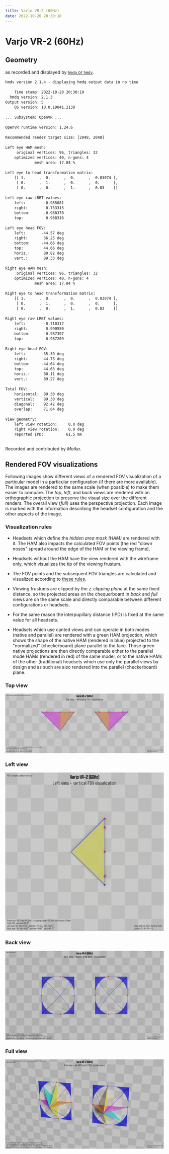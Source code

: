 ```yaml
---
title: Varjo VR-2 (60Hz)
date: 2022-10-20 20:30:10
---
```

# Varjo VR-2 (60Hz)

## Geometry

as recorded and displayed by [`hmdq` or `hmdv`](https://github.com/risa2000/hmdq).
```
hmdv version 2.1.4 - displaying hmdq output data in no time

    Time stamp: 2022-10-20 20:30:10
  hmdq version: 2.1.3
Output version: 5
    OS version: 10.0.19041.2130

... Subsystem: OpenVR ...

OpenVR runtime version: 1.24.6

Recommended render target size: [2048, 2048]

Left eye HAM mesh:
     original vertices: 96, triangles: 32
    optimized vertices: 40, n-gons: 4
             mesh area: 17.84 %

Left eye to head transformation matrix:
    [[ 1.      ,  0.      ,  0.      , -0.03074 ],
     [ 0.      ,  1.      ,  0.      ,  0.      ],
     [ 0.      ,  0.      ,  1.      ,  0.03    ]]

Left eye raw LRBT values:
    left:        -0.985081
    right:        0.733315
    bottom:      -0.988370
    top:          0.988316

Left eye head FOV:
    left:       -44.57 deg
    right:       36.25 deg
    bottom:     -44.66 deg
    top:         44.66 deg
    horiz.:      80.82 deg
    vert.:       89.33 deg

Right eye HAM mesh:
     original vertices: 96, triangles: 32
    optimized vertices: 40, n-gons: 4
             mesh area: 17.84 %

Right eye to head transformation matrix:
    [[ 1.      ,  0.      ,  0.      ,  0.03074 ],
     [ 0.      ,  1.      ,  0.      ,  0.      ],
     [ 0.      ,  0.      ,  1.      ,  0.03    ]]

Right eye raw LRBT values:
    left:        -0.710317
    right:        0.990550
    bottom:      -0.987397
    top:          0.987209

Right eye head FOV:
    left:       -35.39 deg
    right:       44.73 deg
    bottom:     -44.64 deg
    top:         44.63 deg
    horiz.:      80.11 deg
    vert.:       89.27 deg

Total FOV:
    horizontal:  89.30 deg
    vertical:    89.30 deg
    diagonal:    92.42 deg
    overlap:     71.64 deg

View geometry:
    left view rotation:     0.0 deg
    right view rotation:    0.0 deg
    reported IPD:          61.5 mm


```
Recorded and contributed by _Maika_.

## Rendered FOV visualizations

Following images show different views of a rendered FOV visualization of a
particular model in a particular configuration (if there are more available).
The images are rendered to the same scale (when possible) to make them easier
to compare. The _top_, _left_, and _back_ views are rendered with an
orthographic projection to preserve the visual size over the different renders.
The overall view (_full_) uses the perspective projection. Each image is marked
with the information describing the headset configuration and the other aspects
of the image.

### Visualization rules

* Headsets which define the _hidden area mask (HAM)_ are rendered with it. The
  HAM also impacts the calculated FOV points (the red "clown noses" spread
  around the edge of the HAM or the viewing frame).

* Headsets without the HAM have the view rendered with the wireframe only, which
  visualizes the tip of the viewing frustum.

* The FOV points and the subsequent FOV triangles are calculated and visualized
  according to [these
  rules](https://risa2000.github.io/vrdocs/docs/hmd_fov_calculation).

* Viewing frustums are clipped by the _z-clipping plane_ at the same fixed
  distance, so the projected areas on the chequerboard in _back_ and _full_
  views are on the same scale and directly comparable between different
  configurations or headsets.

* For the same reason the interpupillary distance (IPD) is fixed at the same
  value for all headsets.

* Headsets which use canted views and can operate in both modes (native and
  parallel) are rendered with a green HAM projection, which shows the shape of
  the native HAM (rendered in blue) projected to the "normalized"
  (checkerboard) plane parallel to the face. Those green native projections are
  then directly comparable either to the parallel mode HAMs (rendered in red)
  of the same model, or to the native HAMs of the other (traditional) headsets
  which use only the parallel views by design and as such are also rendered
  into the parallel (checkerboard) plane.

### Top view
[![Varjo VR-2 (60Hz) - top view](../images/VarjoVR-2_Native_R60_top.dmx.png)](../images/VarjoVR-2_Native_R60_top.dmx.png)

### Left view
[![Varjo VR-2 (60Hz) - left view](../images/VarjoVR-2_Native_R60_left.dmx.png)](../images/VarjoVR-2_Native_R60_left.dmx.png)

### Back view
[![Varjo VR-2 (60Hz) - back view](../images/VarjoVR-2_Native_R60_back.dmx.png)](../images/VarjoVR-2_Native_R60_back.dmx.png)

### Full view
[![Varjo VR-2 (60Hz) - full view](../images/VarjoVR-2_Native_R60_over.dmx.png)](../images/VarjoVR-2_Native_R60_over.dmx.png)

